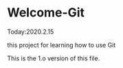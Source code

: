 # Welcome-Git
Today:2020.2.15

this project for learning how to use Git

This is the 1.o version of this file.
